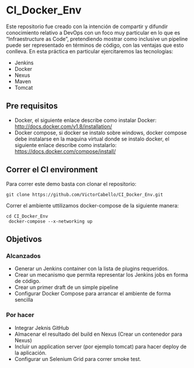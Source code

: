 # CI_Docker_Env
Este repositorio fue creado con la intención de compartir y  difundir conocimiento relativo a DevOps con un foco muy particular en lo que es “Infraestructure as  Code”, pretendiendo mostrar como inclusive un pipeline  puede ser representado en términos de código, con las ventajas que esto conlleva. 
En esta práctica en particular ejercitaremos las tecnologías:
* Jenkins
* Docker
* Nexus
* Maven
* Tomcat

## Pre requisitos

* Docker, el siguiente enlace describe como instalar Docker: http://docs.docker.com/v1.8/installation/
* Docker compose, si docker se instalo sobre windows, docker compose debe instalarse en la maquina virtual donde se instalo docker, el siguiente enlace describe como instalarlo: https://docs.docker.com/compose/install/

## Correr el CI environment
Para correr este demo basta con clonar el repositorio:
```
git clone https://github.com/VictorCabello/CI_Docker_Env.git
```

Correr el ambiente uttilizamos docker-compose de la siguiente manera:
```
cd CI_Docker_Env
 docker-compose --x-networking up
```


## Objetivos

### Alcanzados

* Generar un Jenkins container con la lista de plugins requeridos.
* Crear un mecanismo que permita representar los Jenkins jobs en forma de código.
* Crear un primer draft de un simple pipeline
* Configurar Docker Compose para arrancar el ambiente de forma sencilla

### Por hacer

* Integrar Jeknis GitHub
* Almacenar el resultado del build en Nexus (Crear un contenedor para Nexus)
* Incluir un application server (por ejemplo tomcat) para hacer deploy de la aplicación.
* Configurar un Selenium Grid para correr smoke test.


